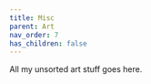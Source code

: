 ```yaml
---
title: Misc
parent: Art
nav_order: 7
has_children: false
---
```


All my unsorted art stuff goes here.
